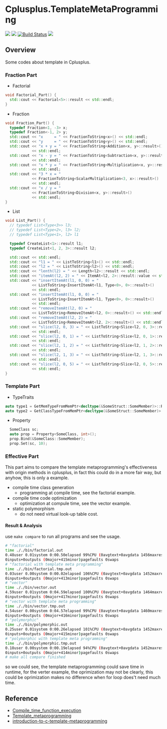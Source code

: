 # Cplusplus.TemplateMetaProgramming

[![](https://img.shields.io/badge/Author-jskyzero-brightgreen.svg?style=flat)]()
[![](https://img.shields.io/badge/Data-2019/01/14-brightgreen.svg?style=flat)]()
[![Build Status](https://travis-ci.com/oYOvOYo/Cplusplus.TemplateMetaProgramming.svg?branch=master)](https://travis-ci.com/oYOvOYo/Cplusplus.TemplateMetaProgramming)
[![](https://img.shields.io/badge/C%2B%2B-11-blue.svg?style=flat)]()

## Overview

Some codes about template in Cplusplus.

### Fraction Part

+ Factorial
```C++
void Factorial_Part() {
  std::cout << Factorial<5>::result << std::endl;
}
```
+ Fraction
```C++
void Fraction_Part() {
  typedef Fraction<1, -3> x;
  typedef Fraction<-1, 2> y;
  std::cout << "x     = " << FractionToString<x>() << std::endl;
  std::cout << "y     = " << FractionToString<y>() << std::endl;
  std::cout << "x + y = " << FractionToString<Addition<x, y>::result>()
            << std::endl;
  std::cout << "x - y = " << FractionToString<Subtraction<x, y>::result>()
            << std::endl;
  std::cout << "x * y = " << FractionToString<Multiplication<x, y>::result>()
            << std::endl;
  std::cout << "3 * x = "
            << FractionToString<ScalarMultiplication<3, x>::result>()
            << std::endl;
  std::cout << "x / y = "
            << FractionToString<Division<x, y>::result>()
            << std::endl;
}
```
+ List
```C++
void List_Part() {
  // typedef List<Type<3>> l3;
  // typedef List<Type<2>, l3> l2;
  // typedef List<Type<1>, l2> l1

  typedef CreateList<1>::result l1;
  typedef CreateList<1, 2, 3>::result l2;

  std::cout << std::endl;
  std::cout << "l1 = " << ListToString<l1>() << std::endl;
  std::cout << "l2 = " << ListToString<l2>() << std::endl;
  std::cout << "lenth(l2) = " << Length<l2>::result << std::endl;
  std::cout << "itemAt(l2, 2) = " << ItemAt<l2, 2>::result::value << std::endl;
  std::cout << "insertItemAt(l1, 0, 0) = "
            << ListToString<InsertItemAt<l1, Type<0>, 0>::result>()
            << std::endl;
  std::cout << "insertItemAt(l1, 0, 0) = "
            << ListToString<InsertItemAt<l1, Type<0>, 0>::result>()
            << std::endl;
  std::cout << "removeItemAt(l2, 0) = "
            << ListToString<RemoveItemAt<l2, 0>::result>() << std::endl;
  std::cout << "removeItemAt(l2, 2) = "
            << ListToString<RemoveItemAt<l2, 2>::result>() << std::endl;
  std::cout << "slice(l2, 0, 3) = " << ListToString<Slice<l2, 0, 3>::result>()
            << std::endl;
  std::cout << "slice(l2, 0, 1) = " << ListToString<Slice<l2, 0, 1>::result>()
            << std::endl;
  std::cout << "slice(l2, 1, 2) = " << ListToString<Slice<l2, 1, 2>::result>()
            << std::endl;
  std::cout << "slice(l2, 1, 3) = " << ListToString<Slice<l2, 1, 3>::result>()
            << std::endl;
  std::cout << "slice(l2, 0, 5) = " << ListToString<Slice<l2, 0, 5>::result>()
            << std::endl;
}
```

### Template Part

+ TypeTraits
```C++
auto type1 = GetMemTypeFromMemPtr<decltype(&SomeStruct::SomeMember)>::Result;
auto type2 = GetClassTypeFromMemPtr<decltype(&SomeStruct::SomeMember)>::Result;
```

+ Property
```C++
  SomeClass sc;
  auto prop = Property<SomeClass, int>();
  prop.Bind(&SomeClass::SomeMember);
  prop.Set(sc, 10);
```
### Effective Part

This part aims to compare the template metaprogramming's effectiveness with origin methods in cplusplus, in fact this could do in a more fair way, but anyhow, this is only a example.

+ compile time class generation
  + programming at compile time, see the factorial example.
+ compile time code optimization
  + optimization at compule time, see the vector example.
+ static polymorphism
  + do not need virtual look-up table cost.

#### Result & Analysis

use `make compare` to run all programs and see the usage.

```bash
# "factorial"
time ././bin/factorial.out
0.48user 0.01system 0:00.50elapsed 99%CPU (0avgtext+0avgdata 1456maxresident)k
0inputs+0outputs (0major+415minor)pagefaults 0swaps
# "factorial with template meta programming"
time ././bin/factorial.tmp.out
0.03user 0.00system 0:00.02elapsed 106%CPU (0avgtext+0avgdata 1452maxresident)k
0inputs+0outputs (0major+413minor)pagefaults 0swaps
# "vector"
time ././bin/vector.out
4.59user 0.01system 0:04.59elapsed 100%CPU (0avgtext+0avgdata 1464maxresident)k
0inputs+0outputs (0major+417minor)pagefaults 0swaps
# "vector with template meta programming"
time ././bin/vector.tmp.out
4.54user 0.00system 0:04.57elapsed 99%CPU (0avgtext+0avgdata 1460maxresident)k
0inputs+0outputs (0major+416minor)pagefaults 0swaps
# "polymorphic"
time ././bin/polymorphic.out
0.25user 0.01system 0:00.26elapsed 101%CPU (0avgtext+0avgdata 1452maxresident)k
0inputs+0outputs (0major+415minor)pagefaults 0swaps
# "polymorphic with template meta programming"
time ././bin/polymorphic.tmp.out
0.18user 0.00system 0:00.19elapsed 94%CPU (0avgtext+0avgdata 1452maxresident)k
0inputs+0outputs (0major+414minor)pagefaults 0swaps
# make all compare finished
```

so we could see, the template metaprogramming could save time in runtime, for the verter example, the oprimization may not be clearly, this could be oprimization makes no difference when for loop does't need much time.

## Reference

+ [Compile_time_function_execution](https://en.wikipedia.org/wiki/Compile_time_function_execution)
+ [Template_metaprogramming](https://en.wikipedia.org/wiki/Template_metaprogramming)
+ [introduction-to-c-template-metaprogramming](https://monoinfinito.wordpress.com/series/introduction-to-c-template-metaprogramming/)
